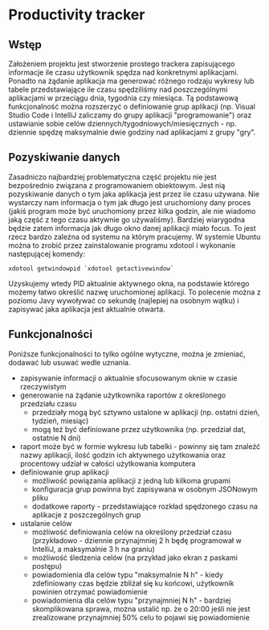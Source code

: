 # Productivity tracker

## Wstęp

Założeniem projektu jest stworzenie prostego trackera zapisującego informacje ile czasu użytkownik spędza nad konkretnymi aplikacjami. Ponadto na żądanie aplikacja ma generować różnego rodzaju wykresy lub tabele przedstawiające ile czasu spędziliśmy nad poszczególnymi aplikacjami w przeciągu dnia, tygodnia czy miesiąca. Tą podstawową funkcjonalność można rozszerzyć o definiowanie grup aplikacji (np. Visual Studio Code i IntelliJ zaliczamy do grupy aplikacji "programowanie") oraz ustawianie sobie celów dziennych/tygodniowych/miesięcznych - np. dziennie spędzę maksymalnie dwie godziny nad aplikacjami z grupy "gry".

## Pozyskiwanie danych

Zasadniczo najbardziej problematyczna część projektu nie jest bezpośrednio związana z programowaniem obiektowym. Jest nią pozyskiwanie danych o tym jaka aplikacja jest przez ile czasu używana. Nie wystarczy nam informacja o tym jak długo jest uruchomiony dany proces (jakiś program może być uruchomiony przez kilka godzin, ale nie wiadomo jaką część z tego czasu aktywnie go używaliśmy). Bardziej wiarygodna będzie zatem informacja jak długo okno danej aplikacji miało focus. To jest rzecz bardzo zależna od systemu na którym pracujemy. W systemie Ubuntu można to zrobić przez zainstalowanie programu xdotool i wykonanie następującej komendy:

    xdotool getwindowpid `xdotool getactivewindow`

Uzyskujemy wtedy PID aktualnie aktywnego okna, na podstawie którego możemy łatwo określić nazwę uruchomionej aplikacji. To polecenie można z poziomu Javy wywoływać co sekundę (najlepiej na osobnym wątku) i zapisywać jaka aplikacja jest aktualnie otwarta.

## Funkcjonalności

Poniższe funkcjonalności to tylko ogólne wytyczne, można je zmieniać, dodawać lub usuwać wedle uznania.

- zapisywanie informacji o aktualnie sfocusowanym oknie w czasie rzeczywistym
- generowanie na żądanie użytkownika raportów z określonego przedziału czasu
    - przedziały mogą być sztywno ustalone w aplikacji (np. ostatni dzień, tydzień, miesiąc)
    - mogą też być definiowane przez użytkownika (np. przedział dat, ostatnie N dni) 
- raport może być w formie wykresu lub tabelki - powinny się tam znaleźć nazwy aplikacji, ilość godzin ich aktywnego użytkowania oraz procentowy udział w całości użytkowania komputera
- definiowanie grup aplikacji
    - możliwość powiązania aplikacji z jedną lub kilkoma grupami
    - konfiguracja grup powinna być zapisywana w osobnym JSONowym pliku
    - dodatkowe raporty - przedstawiające rozkład spędzonego czasu na aplikacje z poszczególnych grup
- ustalanie celów
    - możliwość definiowania celów na określony przedział czasu (przykładowo - dziennie przynajmniej 2 h będę programował w IntelliJ, a maksymalnie 3 h na graniu)
    - możliwość śledzenia celów (na przykład jako ekran z paskami postępu)
    - powiadomienia dla celów typu "maksymalnie N h" - kiedy zdefiniowany czas będzie zbliżał się ku końcowi, użytkownik powinien otrzymać powiadomienie
    - powiadomienia dla celów typu "przynajmniej N h" - bardziej skomplikowana sprawa, można ustalić np. że o 20:00 jeśli nie jest zrealizowane przynajmniej 50% celu to pojawi się powiadomienie